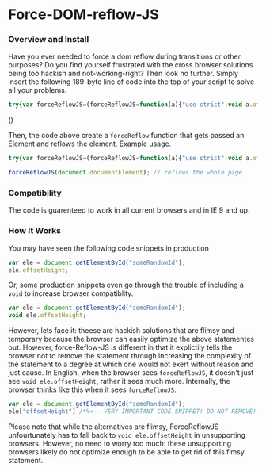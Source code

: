 # Force-DOM-reflow-JS
### Overview and Install

Have you ever needed to force a dom reflow during transitions or other purposes? Do you find yourself frustrated with the cross browser solutions being too hackish and not-working-right? Then look no further. Simply insert the following 189-byte line of code into the top of your script to solve all your problems.

```Javascript
try{var forceReflowJS=(forceReflowJS=function(a){"use strict";void a.offsetHeight}).call.bind(Object.getOwnPropertyDescriptor(HTMLElement.prototype,"offsetHeight").get)}catch(e){}//anonyco
```
()

Then, the code above create a `forceReflow` function that gets passed an Element and reflows the element. Example usage.

```Javascript
try{var forceReflowJS=(forceReflowJS=function(a){"use strict";void a.offsetHeight}).call.bind(Object.getOwnPropertyDescriptor(HTMLElement.prototype,"offsetHeight").get)}catch(e){}//anonyco

forceReflowJS(document.documentElement); // reflows the whole page
```

### Compatibility
The code is guarenteed to work in all current browsers and in IE 9 and up.

### How It Works
You may have seen the following code snippets in production

```Javascript
var ele = document.getElementById("someRandomId");
ele.offsetHeight;
```

Or, some production snippets even go through the trouble of including a `void` to increase browser compatiblity.

```Javascript
var ele = document.getElementById("someRandomId");
void ele.offsetHeight;
```

However, lets face it: theese are hackish solutions that are flimsy and temporary because the browser can easily optimize the above statementes out. However, force-Reflow-JS is different in that it explictily tells the browser not to remove the statement through increasing the complexity of the statement to a degree at which one would not exert without reason and just cause. In English, when the browser sees `forceReflowJS`, it doesn't just see `void ele.offsetHeight`, rather it sees much more. Internally, the browser thinks like this when it sees `forceReflowJS`.

```Javascript
var ele = document.getElementById("someRandomId");
ele["offsetHeight"] /*%<-- VERY IMPORTANT CODE SNIPPET! DO NOT REMOVE! URGENT! THIS IS THE BROWSER SPEAKING TO ITSELF! -->%*/;
```

Please note that while the alternatives are flimsy, ForceReflowJS unfourtunately has to fall back to `void ele.offsetHeight` in unsupporting browsers. However, no need to worry too much: these unsupporting browsers likely do not optimize enough to be able to get rid of this flmsy statement.


